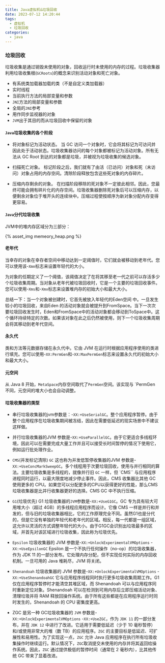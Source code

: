 ```yaml
---
title: Java虚拟机&垃圾回收
date: 2023-07-12 14:20:44
tags:
  - 虚拟机
  - 垃圾回收
categories:
  - java
---
```



### 垃圾回收

垃圾收集是通过销毁未使用的对象，回收运行时未使用的内存的过程。垃圾收集器利用垃圾收集根(`GCRoots`)的概念来识别活动对象和死亡对象。

- 有系统类加载器加载的类（不是自定义类加载器）
- 实时线程
- 当前执行方法的局部变量和参数
- `JNI`方法的局部变量和参数
- 全局的`JNI`参考
- 用作同步监视器的对象
- `JVM`出于其目的而从垃圾回收中保留的对象

<!-- more -->

#### `Java`垃圾收集的各个阶段

- 将对象标记为活动状态。 当 GC 访问一个对象时，它会将其标记为可访问并因此处于活动状态。垃圾收集器访问的每个对象都被标记为活动对象。所有无法从 GC Root 到达的对象都是垃圾，并被视为垃圾收集的候选对象。

- 扫描死亡对象。 标记阶段之后，我们就有了由活（已访问）对象和死（未访问）对象占用的内存空间。清除阶段释放包含这些死对象的内存碎片。

- 压缩内存剩余的对象。 在扫描阶段移除的死对象不一定彼此相邻。因此，您最终可能会拥有碎片化的内存空间。垃圾收集器删除死对象后可以压缩内存，以便剩余对象位于堆开头的连续块中。压缩过程使按顺序为新对象分配内存变得更容易。

#### `Java`分代垃圾收集

JVM中的堆内存区域分为三部分：

{% asset_img memeory_heap.png %}

#### 老年代
当幸存的对象在幸存者空间中移动达到一定阈值时，它们就会被移动到老年代。您可以使用该-`Xmn`标志来设置年轻代的大小。

为对象的任期定义了一个阈值，该阈值决定了在将其移至老一代之前可以存活多少个垃圾收集周期。当对象从老年代被垃圾回收时，它是一个主要的垃圾回收事件。您可以使用-`Xms`和-`Xmx`标志来设置堆内存的初始大小和最大大小。

总结一下：当一个对象被创建时，它首先被放入年轻代的Eden空间 中。一旦发生较小的垃圾回收，来自Eden 的活动对象就会被提升到FromSpace。当下一次次要垃圾回收发生时，Eden和FromSpace中的活动对象都会移动到ToSpace中。这个循环持续特定的次数。如果该对象在此之后仍然被使用，则下一个垃圾收集周期会将其移动到老年代空间。

#### 永久代
类和方法等元数据存储在永久代中。它由 JVM 在运行时根据应用程序使用的类进行填充。您可以使用-`XX:PermGen`和-`XX:MaxPermGen`标志来设置永久代的初始大小和最大大小。

#### 元空间
从 Java 8 开始，`MetaSpace`内存空间取代了`PermGen`空间。该实现与 `PermGen 不同，元空间的堆大小也会自动调整。

#### 垃圾收集器的类型

- 串行垃圾收集器的jvm参数是：-`XX:+UseSerialGC`。整个应用程序暂停。由于整个应用程序在垃圾收集期间被冻结，因此在需要低延迟的现实场景中不建议这样做。

- 并行垃圾收集器的JVM 参数是-`XX:+UseParallelGC`。由于它更适合多线程环境，因此可以在需要完成大量工作并且可以接受长时间暂停的情况下使用它，例如运行批处理作业。

- `CMS`(并发标记清除) `GC` 这也称为并发低暂停收集器的JVM 参数是-`XX:+UseConcMarkSweepGC`。多个线程用于次要垃圾回收，使用与并行相同的算法。主要垃圾收集是多线程的，就像并行旧 `GC` 一样，但 `CMS`` 与应用程序进程同时运行，以最大限度地减少停止事件。因此，CMS 收集器比其他 GC 使用更多的 CPU。如果您可以分配更多的CPU以获得更好的性能，那么CMS垃圾收集器是比并行收集器更好的选择。CMS GC 中不执行压缩。

- `G1`(垃圾优先) G1 垃圾收集器的`JVM`参数是-`XX:+UseG1GC`。GC 专为具有较大可用堆大小（超过 4GB）的多线程应用程序而设计。它像 CMS 一样是并行和并发的，但与旧的垃圾收集器相比，它的工作原理完全不同。虽然G1也是分代的，但是它没有单独的年轻代和老年代的区域。相反，每一代都是一组区域，这允许以灵活的方式调整年轻代的大小。由于G1GC会识别出垃圾最多的区域，并首先对该区域进行垃圾收集，因此称为垃圾优先。

- `Epsilon` 垃圾收集器的 JVM 参数是-`XX:+UnlockExperimentalVMOptions` -`XX:+UseEpsilonGC` Epsilon 是一个不执行任何操作（no-op）的垃圾收集器，作为 JDK 11 的一部分发布。它处理内存分配，但不实现任何实际的内存回收机制。一旦可用的 Java 堆耗尽，JVM 将关闭。

- `Shenandoah` 垃圾收集器的 JVM 参数是-`XX:+UnlockExperimentalVMOptions` -`XX:+UseShenandoahGC` 它与应用程序线程同时执行更多垃圾收集周期工作。G1 仅在应用程序暂停时才能清空其堆区域，而 Shenandoah 可以与应用程序同时重新定位对象。Shenandoah 可以在检测到可用内存后立即压缩活动对象、清理垃圾并将 RAM 释放回操作系统。由于所有这些都是在应用程序运行时同时发生的，Shenandoah 的 CPU 密集度更高。

- ZGC 是另一种 GC垃圾收集器的 `JVM` 参数是-`XX:+UnlockExperimentalVMOptions` -`XX:+UseZGC`，作为 `JDK 11` 的一部分发布，并在 `JDK 12` 中进行了改进。它适用于需要低延迟（少于 10 毫秒暂停）和/或使用非常大的堆（数 TB）的应用程序。`ZGC` 的主要目标是低延迟、可扩展性和易用性。为了实现这一点，`ZGC` 允许 Java 应用程序在执行所有垃圾收集操作时继续运行。默认情况下，`ZGC`取消提交未使用的内存并将其返回给操作系统。因此，`ZGC` 通过提供极低的暂停时间（通常在 2 毫秒内），比其他传统 GC 带来了显着改进。




